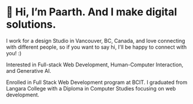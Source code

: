 # 👋 Hi, I’m Paarth. And I make digital solutions.

<p>I work for a design Studio in Vancouver, BC, Canada, and love connecting with different people, so if you want to say hi, I'll be happy to connect with you! :)</p>
<p> Interested in Full-stack Web Development, Human-Computer Interaction, and Generative AI. </p>
<p> Enrolled in Full Stack Web Development program at BCIT. I graduated from Langara College with a Diploma in Computer Studies focusing on web development.</p>



<!---
paarthd00/paarthd00 is a ✨ special ✨ repository because its `README.md` (this file) appears on your GitHub profile.
You can click the Preview link to take a look at your changes.
--->
